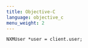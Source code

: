 ```yaml
---
title: Objective-C
language: objective_c
menu_weight: 2
---
```


```objective_c
NXMUser *user = client.user;
```
